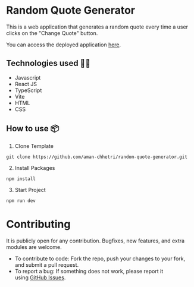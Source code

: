 # Random Quote Generator

This is a web application that generates a random quote every time a user clicks on the "Change Quote" button.

You can access the deployed application [here](https://random-quotes-generator-v1.netlify.app/).

## Technologies used 🧑‍💻

- Javascript
- React JS
- TypeScript
- Vite
- HTML
- CSS

## **How to use 📦**

1. Clone Template

```
git clone https://github.com/aman-chhetri/random-quote-generator.git
```

2. Install Packages

```
npm install
```

3. Start Project

```
npm run dev
```

# Contributing

It is publicly open for any contribution. Bugfixes, new features, and extra modules are welcome.

- To contribute to code: Fork the repo, push your changes to your fork, and submit a pull request.
- To report a bug: If something does not work, please report it using [GitHub Issues](https://github.com/aman-chhetri/random-quote-generator/issues).
